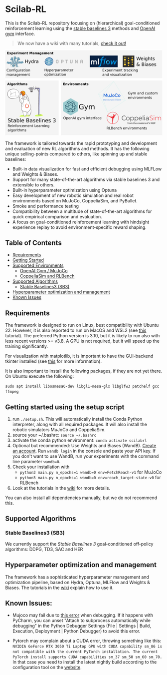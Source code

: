 # Scilab-RL

This is the Scilab-RL repository focusing on (hierarchical) goal-conditioned reinforcement learning using the [stable baselines 3](https://stable-baselines3.readthedocs.io/en/master/) methods and [OpenAI gym](https://gym.openai.com/) interface.
> We now have a wiki with many tutorials, [check it out!](https://collaborating.tuhh.de/ckv0173/Scilab-RL/-/wikis/home)

![](overview.svg)

The framework is tailored towards the rapid prototyping and development and evaluation of new RL algorithms and methods. It has the following unique selling-points compared to others, like spinning up and stable baselines:
* Built-in data visualization for fast and efficient debugging using MLFLow and Weights & Biases.
* Support for many state-of-the-art algorithms via stable baselines 3 and extensible to others. 
* Built-in hyperparameter optimization using Optuna
* Easy development of new robotic simulation and real robot environments based on MuJoCo, CoppeliaSim, and PyBullet. 
* Smoke and performance testing
* Compatibility between a multitude of state-of-the-art algorithms for quick empirical comparison and evaluation. 
* A focus on goal-conditioned reinforcement learning with hindsight experience replay to avoid environment-specific reward shaping. 

## Table of Contents

- [Requirements](#requirements)
- [Getting Started](#getting-started)
- [Supported Environments](#supported-environments)
  * [OpenAI Gym / MuJoCo](#installation-instructions-on-mujoco)
  * [CoppeliaSim and RLBench](#installation-instructions-on-coppeliasim-and-rlbench)
- [Supported Algorithms](#supported-algorithms)
  * [Stable Baselines3 (SB3)](#stable-baselines3-(sb3))
- [Hyperparameter optimization and management](#hyperparameter-optimization-and-management)
- [Known Issues](#known-issues)

## Requirements
The framework is designed to run on Linux, best compatibility with Ubuntu 22. However, it is also reported to run on MacOS and WSL2 (see [this](https://collaborating.tuhh.de/ckv0173/Scilab-RL/-/wikis/Running-on-Windows-with-WSL2) tutorial). The preferred Python version is 3.10, but it is likely to run also with less recent versions >= v3.8. A GPU is not required, but it will speed up the training significantly. 

For visualization with matplotlib, it is important to have the GUI-backend tkinter installed (see [this](https://stackoverflow.com/questions/56656777/userwarning-matplotlib-is-currently-using-agg-which-is-a-non-gui-backend-so) for more information).

It is also important to install the following packages, if they are not yet there. On Ubuntu execute the following:

`sudo apt install libosmesa6-dev libgl1-mesa-glx libglfw3 patchelf gcc ffmpeg`

## Getting started using the setup script

1. run `./setup.sh`. This will automatically install the Conda Python interpreter, along with all required packages. It will also install the robotic simulators MuJoCo and 
 CoppeliaSim.
2. source your ~/.bashrc: `source ~/.bashrc`
3. activate the conda python environment: `conda activate scilabrl`
2. Optional but recommended: Use Weights and Biases (WandB). [Create an account](https://app.wandb.ai/login?signup=true). Run `wandb login` in the console and paste your API key. If you don't want to use WandB, run your experiments with the command line parameter `wandb=0`.
3. Check your installation with
   - `python3 main.py n_epochs=1 wandb=0 env=FetchReach-v1` for MuJoCo
   - `python3 main.py n_epochs=1 wandb=0 env=reach_target-state-v0` for RLBench
4. Look at the tutorials in the [wiki](https://collaborating.tuhh.de/ckv0173/Scilab-RL/-/wikis/home) for more details.

You can also install all dependencies manually, but we do not recommend this. 


## Supported Algorithms

### Stable Baselines3 (SB3)
We currently support the _Stable Baselines 3_ goal-conditioned off-policy algorithms: DDPG, TD3, SAC and HER

## Hyperparameter optimization and management
The framework has a sophisticated hyperparameter management and optimization pipeline, based on Hydra, Optuna, MLFlow and Weights & Biases.
The tutorials in the [wiki](https://collaborating.tuhh.de/ckv0173/Scilab-RL/-/wikis/home) explain how to use it.

## Known Issues:

- Mujoco may fail due to [this error](https://github.com/openai/mujoco-py/issues/544) when debugging. If it happens with PyCharm, you can unset "Attach to subprocess automatically while debugging" in the Python Debugger Settings (File | Settings | Build, Execution, Deployment | Python Debugger) to avoid this error.

- Pytorch may complain about a CUDA error, throwing something like this: 
`NVIDIA GeForce RTX 3050 Ti Laptop GPU with CUDA capability sm_86 is not compatible with the current PyTorch installation.
The current PyTorch install supports CUDA capabilities sm_37 sm_50 sm_60 sm_70.`
In that case you need to install the latest nightly build according to the configuration tool on the [website](https://pytorch.org/get-started/locally/).
